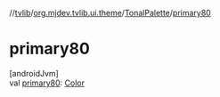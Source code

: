 //[tvlib](../../../index.md)/[org.mjdev.tvlib.ui.theme](../index.md)/[TonalPalette](index.md)/[primary80](primary80.md)

# primary80

[androidJvm]\
val [primary80](primary80.md): [Color](https://developer.android.com/reference/kotlin/androidx/compose/ui/graphics/Color.html)
